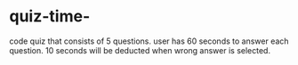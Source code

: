 # quiz-time-
code quiz that consists of 5 questions.
user has 60 seconds to answer each question.
10 seconds will be deducted when wrong answer is selected.
